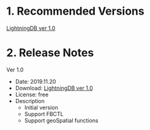 # 1. Recommended Versions

[LightningDB ver 1.0](https://flashbase.s3.ap-northeast-2.amazonaws.com/flashbase.dev.master.5a6a38.bin)

# 2. Release Notes

Ver 1.0

- Date: 2019.11.20
- Download: [LightningDB ver 1.0](https://flashbase.s3.ap-northeast-2.amazonaws.com/flashbase.dev.master.5a6a38.bin)
- License: free
- Description
    - Initial version
    - Support FBCTL
    - Support geoSpatial functions
